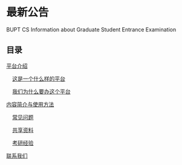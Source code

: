 # 最新公告
BUPT CS Information about Graduate Student Entrance Examination

## 目录

[平台介绍](#平台介绍)

&nbsp;&nbsp;&nbsp;&nbsp;[这是一个什么样的平台](#这是一个什么样的平台)

&nbsp;&nbsp;&nbsp;&nbsp;[我们为什么要办这个平台](#我们为什么要办这样一个平台)

[内容简介与使用方法](#内容简介与使用方法)

&nbsp;&nbsp;&nbsp;&nbsp;[常见问题](#常见问题)

&nbsp;&nbsp;&nbsp;&nbsp;[共享资料](#共享资料)

&nbsp;&nbsp;&nbsp;&nbsp;[考研经验](#考研经验)

[联系我们](#联系我们)
